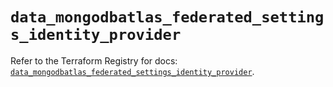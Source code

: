 # `data_mongodbatlas_federated_settings_identity_provider`

Refer to the Terraform Registry for docs: [`data_mongodbatlas_federated_settings_identity_provider`](https://registry.terraform.io/providers/mongodb/mongodbatlas/1.17.4/docs/data-sources/federated_settings_identity_provider).
